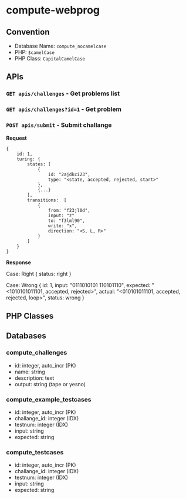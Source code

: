 # compute-webprog

## Convention

- Database Name: `compute_nocamelcase`
- PHP: `$camelCase`
- PHP Class: `CapitalCamelCase`

## APIs

### `GET apis/challenges` - Get problems list

### `GET apis/challenges?id=1` - Get problem

### `POST apis/submit` - Submit challange

**Request**

	{
		id: 1,
		turing: {
			states: [
				{
					id: "2ajdkci23",
					type: "<state, accepted, rejected, start>"
				},
				{...}
			], 
			transitions:  [
				{
					from: "f23jl0d",
					input: "z"
					to: "f3lml90",
					write: "x",
					direction: "<S, L, R>"
				}
			]
		}
	}

**Response**

Case: Right
	{
		status: right
	}

Case: Wrong
	{
		id: 1,
		input: "0111010101 110101110",
		expected: "<1010101011101, accepted, rejected>",
		actual: "<010101011101, accepted, rejected, loop>",
		status: wrong
	}

## PHP Classes



## Databases

### compute_challenges

- id: integer, auto_incr (PK)
- name: string
- description: text
- output: string (tape or yesno)

### compute_example_testcases

- id: integer, auto_incr (PK)
- challange_id: integer (IDX)
- testnum: integer (IDX)
- input: string
- expected: string

### compute_testcases

- id: integer, auto_incr (PK)
- challange_id: integer (IDX)
- testnum: integer (IDX)
- input: string
- expected: string